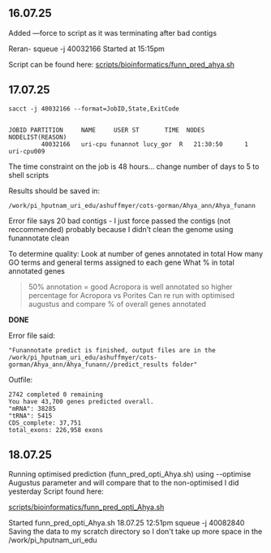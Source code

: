 ## 16.07.25
Added —force to script as it was terminating after bad contigs


Reran- squeue -j 40032166
Started at 15:15pm


Script can be found here:
[scripts/bioinformatics/funn_pred_ahya.sh](https://github.com/lmgorman/CoTS-RNAseq/blob/04aabf2b71618d285860fcc2b134ea8d8f964345/scripts/bioinformatics/funn_pred_ahya.sh) 

## 17.07.25
```
sacct -j 40032166 --format=JobID,State,ExitCode


JOBID PARTITION     NAME     USER ST       TIME  NODES NODELIST(REASON)
         40032166   uri-cpu funannot lucy_gor  R   21:30:50      1 uri-cpu009
```

The time constraint on the job is 48 hours… change number of days to 5 to shell scripts

Results should be saved in:
```
/work/pi_hputnam_uri_edu/ashuffmyer/cots-gorman/Ahya_ann/Ahya_funann
```

Error file says 20 bad contigs - I just force passed the contigs (not reccommended) probably because I didn’t clean the genome using funannotate clean

To determine quality:
  Look at number of genes annotated in total
  How many GO terms and general terms assigned to each gene 
  What % in total annotated genes
  >50% annotation = good
  Acropora is well annotated so higher percentage for Acropora vs Porites 
  Can re run with optimised augustus and compare % of overall genes annotated

**DONE**


Error file said:
```
"Funannotate predict is finished, output files are in the /work/pi_hputnam_uri_edu/ashuffmyer/cots-gorman/Ahya_ann/Ahya_funann//predict_results folder"
```
Outfile:
```
2742 completed 0 remaining 
You have 43,700 genes predicted overall.
"mRNA": 38285
"tRNA": 5415
CDS_complete: 37,751
total_exons: 226,958 exons
```

## 18.07.25
Running optimised prediction (funn_pred_opti_Ahya.sh) using --optimise Augustus parameter and will compare that to the non-optimised I did yesterday
Script found here:

[scripts/bioinformatics/funn_pred_opti_Ahya.sh ](https://github.com/lmgorman/CoTS-RNAseq/blob/09e8f1ef8ca2a538dfca4293b2b3bbdb6acf3dc7/scripts/bioinformatics/funn_pred_opti_Ahya.sh)

Started funn_pred_opti_Ahya.sh 18.07.25 12:51pm
squeue -j 40082840
Saving the data to my scratch directory so I don't take up more space in the  /work/pi_hputnam_uri_edu
